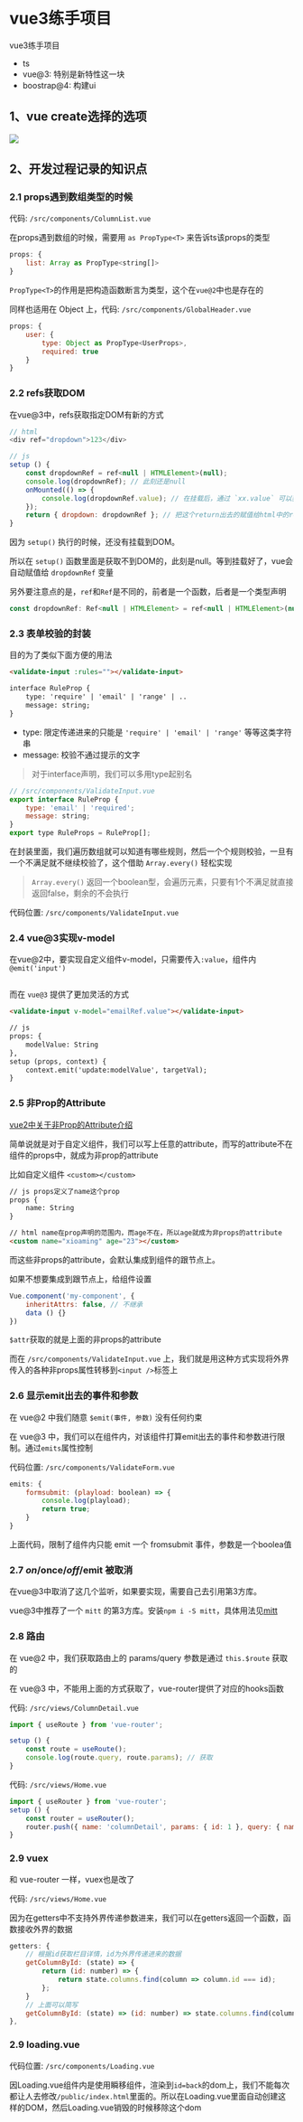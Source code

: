 # vue3练手项目

vue3练手项目
- ts
- vue@3: 特别是新特性这一块
- boostrap@4: 构建ui


## 1、vue create选择的选项

![](./readmeImg/vue-choice.png)



## 2、开发过程记录的知识点
### 2.1 props遇到数组类型的时候
代码: `/src/components/ColumnList.vue`

在props遇到数组的时候，需要用 `as PropType<T>` 来告诉ts该props的类型
```js
props: {
    list: Array as PropType<string[]>
}
```
`PropType<T>`的作用是把构造函数断言为类型，这个在`vue@2`中也是存在的

同样也适用在 Object 上，代码: `/src/components/GlobalHeader.vue`
```js
props: {
    user: {
        type: Object as PropType<UserProps>,
        required: true
    }
}
```


### 2.2 refs获取DOM
在vue@3中，refs获取指定DOM有新的方式
```js
// html
<div ref="dropdown">123</div>

// js
setup () {
    const dropdownRef = ref<null | HTMLElement>(null);
    console.log(dropdownRef); // 此刻还是null
    onMounted(() => {
        console.log(dropdownRef.value); // 在挂载后，通过 `xx.value` 可以获取到DOM
    });
    return { dropdown: dropdownRef }; // 把这个return出去的赋值给html中的ref属性，vue会自动去获取
}
```
因为 `setup()` 执行的时候，还没有挂载到DOM。

所以在 `setup()` 函数里面是获取不到DOM的，此刻是null。等到挂载好了，vue会自动赋值给 `dropdownRef` 变量

另外要注意点的是，`ref`和`Ref`是不同的，前者是一个函数，后者是一个类型声明
```js
const dropdownRef: Ref<null | HTMLElement> = ref<null | HTMLElement>(null);
```


### 2.3 表单校验的封装
目的为了类似下面方便的用法
```html
<validate-input :rules=""></validate-input>

interface RuleProp {
    type: 'require' | 'email' | 'range' | ..
    message: string;
}
```
* type: 限定传递进来的只能是 `'require' | 'email' | 'range'` 等等这类字符串
* message: 校验不通过提示的文字

> 对于interface声明，我们可以多用type起别名
```js
// /src/components/ValidateInput.vue
export interface RuleProp {
    type: 'email' | 'required';
    message: string;
}
export type RuleProps = RuleProp[];
```
在封装里面，我们遍历数组就可以知道有哪些规则，然后一个个规则校验，一旦有一个不满足就不继续校验了，这个借助 `Array.every()` 轻松实现

> `Array.every()` 返回一个boolean型，会遍历元素，只要有1个不满足就直接返回false，剩余的不会执行

代码位置: `/src/components/ValidateInput.vue`



### 2.4 vue@3实现v-model
在vue@2中，要实现自定义组件v-model，只需要传入`:value`，组件内`@emit('input')`
```vue

```
而在 `vue@3` 提供了更加灵活的方式
```html
<validate-input v-model="emailRef.value"></validate-input>

// js
props: {
    modelValue: String
},
setup (props, context) {
    context.emit('update:modelValue', targetVal);
}
```


### 2.5 非Prop的Attribute
[vue2中关于非Prop的Attribute介绍](https://cn.vuejs.org/v2/guide/components-props.html)

简单说就是对于自定义组件，我们可以写上任意的attribute，而写的attribute不在组件的props中，就成为非prop的attribute

比如自定义组件 `<custom></custom>`
```html
// js props定义了name这个prop
props {
    name: String
}

// html name在prop声明的范围内，而age不在，所以age就成为非props的attribute
<custom name="xioaming" age="23"></custom>
```
而这些非props的attribute，会默认集成到组件的跟节点上。

如果不想要集成到跟节点上，给组件设置
```js
Vue.component('my-component', {
    inheritAttrs: false, // 不继承
    data () {}
})
```

`$attr`获取的就是上面的非props的attribute

而在 `/src/components/ValidateInput.vue` 上，我们就是用这种方式实现将外界传入的各种非props属性转移到`<input />`标签上



### 2.6 显示emit出去的事件和参数
在 vue@2 中我们随意 `$emit(事件, 参数)` 没有任何约束

在 vue@3 中，我们可以在组件内，对该组件打算emit出去的事件和参数进行限制。通过`emits`属性控制

代码位置: `/src/components/ValidateForm.vue`

```js
emits: {
    formsubmit: (playload: boolean) => {
        console.log(playload);
        return true;
    }
}
```
上面代码，限制了组件内只能 emit 一个 fromsubmit 事件，参数是一个boolea值



### 2.7 $on/$once/$off/$emit 被取消
在vue@3中取消了这几个监听，如果要实现，需要自己去引用第3方库。

vue@3中推荐了一个 `mitt` 的第3方库。安装`npm i -S mitt`，具体用法见[mitt](https://www.npmjs.com/package/mitt)



### 2.8 路由
在 vue@2 中，我们获取路由上的 params/query 参数是通过 `this.$route` 获取的

在 vue@3 中，不能用上面的方式获取了，vue-router提供了对应的hooks函数

代码: `/src/views/ColumnDetail.vue`
```js
import { useRoute } from 'vue-router';

setup () {
    const route = useRoute();
    console.log(route.query, route.params); // 获取
}
```

代码: `/src/views/Home.vue`
```js
import { useRouter } from 'vue-router';
setup () {
    const router = useRouter();
    router.push({ name: 'columnDetail', params: { id: 1 }, query: { name: 'xiaoming' } });
}
```


### 2.9 vuex
和 vue-router 一样，vuex也是改了

代码: `/src/views/Home.vue`

因为在getters中不支持外界传递参数进来，我们可以在getters返回一个函数，函数接收外界的数据
```js
getters: {
    // 根据id获取栏目详情，id为外界传递进来的数据
    getColumnById: (state) => {
        return (id: number) => {
            return state.columns.find(column => column.id === id);
        };
    }
    // 上面可以简写
    getColumnById: (state) => (id: number) => state.columns.find(column => column.id === id)
},
```



### 2.9 loading.vue
代码位置: `/src/components/Loading.vue`

因Loading.vue组件内是使用瞬移组件，渲染到`id=back`的dom上，我们不能每次都让人去修改`/public/index.html`里面的。所以在Loading.vue里面自动创建这样的DOM，然后Loading.vue销毁的时候移除这个dom
